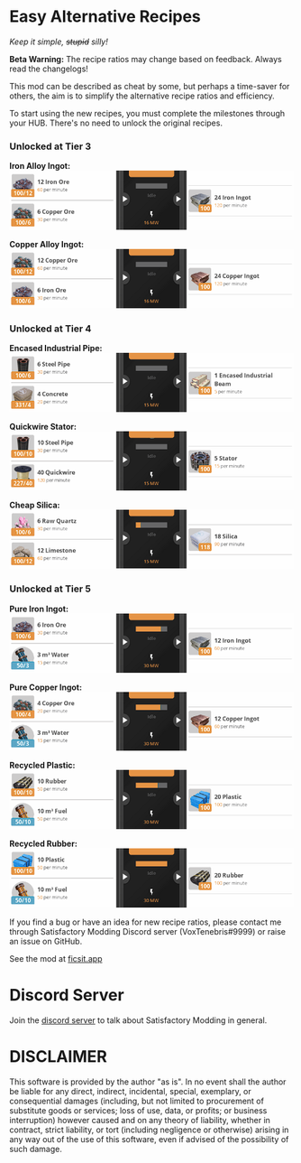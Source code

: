 # Easy Alternative Recipes
_Keep it simple, ~~stupid~~ silly!_

**Beta Warning:** The recipe ratios may change based on feedback. Always read the changelogs!

This mod can be described as cheat by some, but perhaps a time-saver for others, the aim is to simplify the alternative recipe ratios and efficiency.

To start using the new recipes, you must complete the milestones through your HUB. There's no need to unlock the original recipes.

### **Unlocked at Tier 3**

**Iron Alloy Ingot:**
![Iron Alloy Ingot](Assets/iron_alloy.png)

**Copper Alloy Ingot:**
![Copper Alloy Ingot](Assets/copper_alloy.png)

### **Unlocked at Tier 4**

**Encased Industrial Pipe:**
![Encased Industrial Pipe](Assets/eip.png)

**Quickwire Stator:**
![Quickwire Stator](Assets/stator.png)

**Cheap Silica:**
![Cheap Silica](Assets/silica.png)

### **Unlocked at Tier 5**

**Pure Iron Ingot:**
![Pure Iron Ingot](Assets/pure_iron.png)

**Pure Copper Ingot:**
![Pure Copper Ingot](Assets/pure_copper.png)

**Recycled Plastic:**
![Recycled Plastic](Assets/plastic.png)

**Recycled Rubber:**
![Recycled Rubber](Assets/rubber.png)
 
If you find a bug or have an idea for new recipe ratios, please contact me through Satisfactory Modding Discord server (VoxTenebris#9999) or raise an issue on GitHub.

See the mod at [ficsit.app](https://ficsit.app/mod/3uhv2zfATu63Hi)

# Discord Server
Join the [discord server](https://discord.gg/satisfactorymodding) to talk about Satisfactory Modding in general.

# DISCLAIMER
This software is provided by the author "as is". In no event shall the author be liable for any direct, indirect, incidental, special, exemplary, or consequential damages (including, but not limited to procurement of substitute goods or services; loss of use, data, or profits; or business interruption) however caused and on any theory of liability, whether in contract, strict liability, or tort (including negligence or otherwise) arising in any way out of the use of this software, even if advised of the possibility of such damage.

